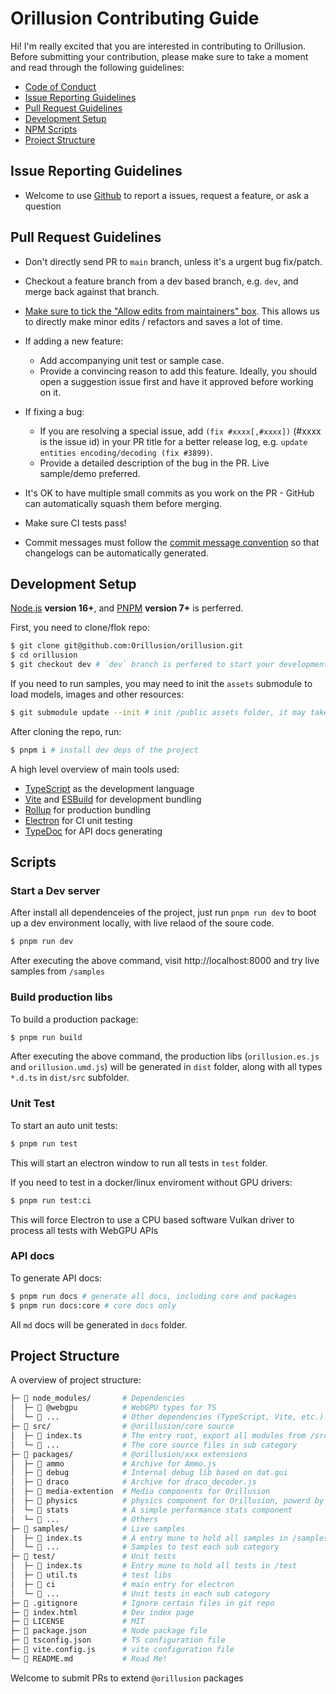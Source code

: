 # Orillusion Contributing Guide

Hi! I'm really excited that you are interested in contributing to Orillusion. Before submitting your contribution, please make sure to take a moment and read through the following guidelines:

- [Code of Conduct](./CODE_OF_CONDUCT.md)
- [Issue Reporting Guidelines](#issue-reporting-guidelines)
- [Pull Request Guidelines](#pull-request-guidelines)
- [Development Setup](#development-setup)
- [NPM Scripts](#scripts)
- [Project Structure](#project-structure)

## Issue Reporting Guidelines

- Welcome to use [Github](https://github.com/Orillusion/orillusion/issues)  to report a issues, request a feature, or ask a question

## Pull Request Guidelines

- Don't directly send PR to `main` branch, unless it's a urgent bug fix/patch.

- Checkout a feature branch from a dev based branch, e.g. `dev`, and merge back against that branch.

- [Make sure to tick the "Allow edits from maintainers" box](https://docs.github.com/en/pull-requests/collaborating-with-pull-requests/working-with-forks/allowing-changes-to-a-pull-request-branch-created-from-a-fork). This allows us to directly make minor edits / refactors and saves a lot of time.

- If adding a new feature:

  - Add accompanying unit test or sample case.
  - Provide a convincing reason to add this feature. Ideally, you should open a suggestion issue first and have it approved before working on it.

- If fixing a bug:

  - If you are resolving a special issue, add `(fix #xxxx[,#xxxx])` (#xxxx is the issue id) in your PR title for a better release log, e.g. `update entities encoding/decoding (fix #3899)`.
  - Provide a detailed description of the bug in the PR. Live sample/demo preferred.

- It's OK to have multiple small commits as you work on the PR - GitHub can automatically squash them before merging.

- Make sure CI tests pass!

- Commit messages must follow the [commit message convention](./commit-convention.md) so that changelogs can be automatically generated.

## Development Setup

[Node.js](https://nodejs.org) **version 16+**, and [PNPM](https://pnpm.io) **version 7+** is perferred.

First, you need to clone/flok repo:

```bash
$ git clone git@github.com:Orillusion/orillusion.git
$ cd orillusion
$ git checkout dev # `dev` branch is perfered to start your development
```

If you need to run samples, you may need to init the `assets` submodule to load models, images and other resources:

```bash
$ git submodule update --init # init /public assets folder, it may take a long time due to large file size
```

After cloning the repo, run:

```bash
$ pnpm i # install dev deps of the project
```

A high level overview of main tools used:

- [TypeScript](https://www.typescriptlang.org/) as the development language
- [Vite](https://vitejs.dev/) and [ESBuild](https://esbuild.github.io/) for development bundling
- [Rollup](https://rollupjs.org) for production bundling
- [Electron](https://www.electronjs.org/) for CI unit testing
- [TypeDoc](https://typedoc.org/) for API docs generating

## Scripts

### Start a Dev server
After install all dependenceies of the project, just run `pnpm run dev` to boot up a dev environment locally, with live relaod of the soure code.

```bash
$ pnpm run dev
```
After executing the above command, visit http://localhost:8000 and try live samples from `/samples`

### Build production libs
To build a production package:
```bash
$ pnpm run build
```
After executing the above command, the production libs (`orillusion.es.js` and `orillusion.umd.js`) will be generated in `dist` folder, along with all types `*.d.ts` in `dist/src` subfolder.

### Unit Test
To start an auto unit tests:
```bash
$ pnpm run test
```
This will start an electron window to run all tests in `test` folder. 

If you need to test in a docker/linux enviroment without GPU drivers:
```bash
$ pnpm run test:ci
```
This will force Electron to use a CPU based software Vulkan driver to process all tests with WebGPU APIs

### API docs
To generate API docs:
```bash
$ pnpm run docs # generate all docs, including core and packages
$ pnpm run docs:core # core docs only
```
All `md` docs will be generated in `docs` folder.

## Project Structure

A overview of project structure:

```bash
├─ 📂 node_modules/       # Dependencies
│  ├─ 📁 @webgpu          # WebGPU types for TS
│  └─ 📁 ...              # Other dependencies (TypeScript, Vite, etc.)
├─ 📂 src/                # @orillusion/core source
│  ├─ 📄 index.ts         # The entry root, export all modules from /src
│  └─ 📁 ...              # The core source files in sub category
├─ 📂 packages/           # @orillusion/xxx extensions
│  ├─ 📁 ammo             # Archive for Ammo.js
│  ├─ 📁 debug            # Internal debug lib based on dat.gui
│  ├─ 📁 draco            # Archive for draco_decoder.js
│  ├─ 📁 media-extention  # Media components for Orillusion
│  ├─ 📁 physics          # physics component for Orillusion, powerd by Ammo.js
│  └─ 📁 stats            # A simple performance stats component
│  └─ 📁 ...              # Others
├─ 📂 samples/            # Live samples
│  ├─ 📄 index.ts         # A entry mune to hold all samples in /samples
│  └─ 📁 ...              # Samples to test each sub category
├─ 📂 test/               # Unit tests
│  ├─ 📄 index.ts         # Entry mune to hold all tests in /test
│  ├─ 📄 util.ts          # test libs
│  ├─ 📁 ci               # main entry for electron
│  └─ 📁 ...              # Unit tests in each sub category
├─ 📄 .gitignore          # Ignore certain files in git repo
├─ 📄 index.html          # Dev index page
├─ 📄 LICENSE             # MIT
├─ 📄 package.json        # Node package file
├─ 📄 tsconfig.json       # TS configuration file
├─ 📄 vite.config.js      # vite configuration file
└─ 📄 README.md           # Read Me!
```

Welcome to submit PRs to extend `@orillusion` packages